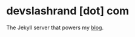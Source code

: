 # devslashrand [dot] com

The Jekyll server that powers my [blog](https://www.devslashrand.com/).
 
